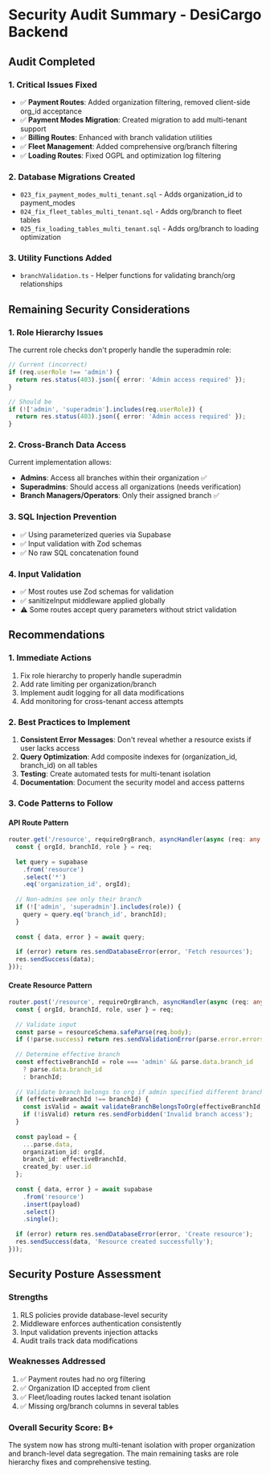 # Security Audit Summary - DesiCargo Backend

## Audit Completed

### 1. **Critical Issues Fixed**
- ✅ **Payment Routes**: Added organization filtering, removed client-side org_id acceptance
- ✅ **Payment Modes Migration**: Created migration to add multi-tenant support
- ✅ **Billing Routes**: Enhanced with branch validation utilities
- ✅ **Fleet Management**: Added comprehensive org/branch filtering
- ✅ **Loading Routes**: Fixed OGPL and optimization log filtering

### 2. **Database Migrations Created**
- `023_fix_payment_modes_multi_tenant.sql` - Adds organization_id to payment_modes
- `024_fix_fleet_tables_multi_tenant.sql` - Adds org/branch to fleet tables
- `025_fix_loading_tables_multi_tenant.sql` - Adds org/branch to loading optimization

### 3. **Utility Functions Added**
- `branchValidation.ts` - Helper functions for validating branch/org relationships

## Remaining Security Considerations

### 1. **Role Hierarchy Issues**
The current role checks don't properly handle the superadmin role:

```typescript
// Current (incorrect)
if (req.userRole !== 'admin') {
  return res.status(403).json({ error: 'Admin access required' });
}

// Should be
if (!['admin', 'superadmin'].includes(req.userRole)) {
  return res.status(403).json({ error: 'Admin access required' });
}
```

### 2. **Cross-Branch Data Access**
Current implementation allows:
- **Admins**: Access all branches within their organization ✅
- **Superadmins**: Should access all organizations (needs verification)
- **Branch Managers/Operators**: Only their assigned branch ✅

### 3. **SQL Injection Prevention**
- ✅ Using parameterized queries via Supabase
- ✅ Input validation with Zod schemas
- ✅ No raw SQL concatenation found

### 4. **Input Validation**
- ✅ Most routes use Zod schemas for validation
- ✅ sanitizeInput middleware applied globally
- ⚠️ Some routes accept query parameters without strict validation

## Recommendations

### 1. **Immediate Actions**
1. Fix role hierarchy to properly handle superadmin
2. Add rate limiting per organization/branch
3. Implement audit logging for all data modifications
4. Add monitoring for cross-tenant access attempts

### 2. **Best Practices to Implement**
1. **Consistent Error Messages**: Don't reveal whether a resource exists if user lacks access
2. **Query Optimization**: Add composite indexes for (organization_id, branch_id) on all tables
3. **Testing**: Create automated tests for multi-tenant isolation
4. **Documentation**: Document the security model and access patterns

### 3. **Code Patterns to Follow**

#### API Route Pattern
```typescript
router.get('/resource', requireOrgBranch, asyncHandler(async (req: any, res: any) => {
  const { orgId, branchId, role } = req;
  
  let query = supabase
    .from('resource')
    .select('*')
    .eq('organization_id', orgId);
  
  // Non-admins see only their branch
  if (!['admin', 'superadmin'].includes(role)) {
    query = query.eq('branch_id', branchId);
  }
  
  const { data, error } = await query;
  
  if (error) return res.sendDatabaseError(error, 'Fetch resources');
  res.sendSuccess(data);
}));
```

#### Create Resource Pattern
```typescript
router.post('/resource', requireOrgBranch, asyncHandler(async (req: any, res: any) => {
  const { orgId, branchId, role, user } = req;
  
  // Validate input
  const parse = resourceSchema.safeParse(req.body);
  if (!parse.success) return res.sendValidationError(parse.error.errors);
  
  // Determine effective branch
  const effectiveBranchId = role === 'admin' && parse.data.branch_id 
    ? parse.data.branch_id 
    : branchId;
  
  // Validate branch belongs to org if admin specified different branch
  if (effectiveBranchId !== branchId) {
    const isValid = await validateBranchBelongsToOrg(effectiveBranchId, orgId);
    if (!isValid) return res.sendForbidden('Invalid branch access');
  }
  
  const payload = {
    ...parse.data,
    organization_id: orgId,
    branch_id: effectiveBranchId,
    created_by: user.id
  };
  
  const { data, error } = await supabase
    .from('resource')
    .insert(payload)
    .select()
    .single();
  
  if (error) return res.sendDatabaseError(error, 'Create resource');
  res.sendSuccess(data, 'Resource created successfully');
}));
```

## Security Posture Assessment

### Strengths
1. RLS policies provide database-level security
2. Middleware enforces authentication consistently
3. Input validation prevents injection attacks
4. Audit trails track data modifications

### Weaknesses Addressed
1. ✅ Payment routes had no org filtering
2. ✅ Organization ID accepted from client
3. ✅ Fleet/loading routes lacked tenant isolation
4. ✅ Missing org/branch columns in several tables

### Overall Security Score: B+
The system now has strong multi-tenant isolation with proper organization and branch-level data segregation. The main remaining tasks are role hierarchy fixes and comprehensive testing.